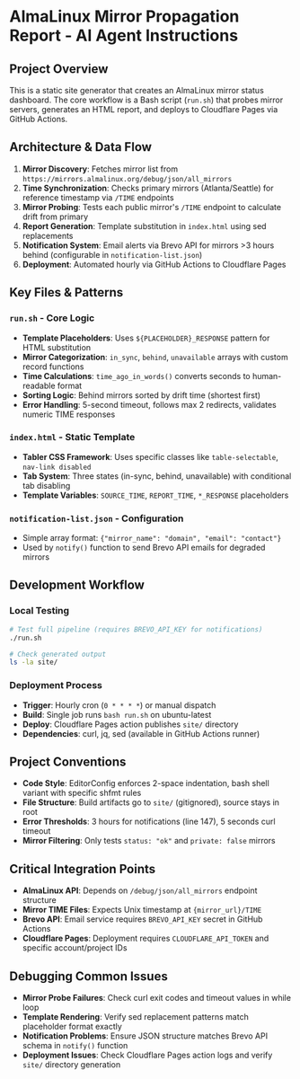 # AlmaLinux Mirror Propagation Report - AI Agent Instructions

## Project Overview
This is a static site generator that creates an AlmaLinux mirror status dashboard. The core workflow is a Bash script (`run.sh`) that probes mirror servers, generates an HTML report, and deploys to Cloudflare Pages via GitHub Actions.

## Architecture & Data Flow
1. **Mirror Discovery**: Fetches mirror list from `https://mirrors.almalinux.org/debug/json/all_mirrors`
2. **Time Synchronization**: Checks primary mirrors (Atlanta/Seattle) for reference timestamp via `/TIME` endpoints
3. **Mirror Probing**: Tests each public mirror's `/TIME` endpoint to calculate drift from primary
4. **Report Generation**: Template substitution in `index.html` using sed replacements
5. **Notification System**: Email alerts via Brevo API for mirrors >3 hours behind (configurable in `notification-list.json`)
6. **Deployment**: Automated hourly via GitHub Actions to Cloudflare Pages

## Key Files & Patterns

### `run.sh` - Core Logic
- **Template Placeholders**: Uses `${PLACEHOLDER}_RESPONSE` pattern for HTML substitution
- **Mirror Categorization**: `in_sync`, `behind`, `unavailable` arrays with custom record functions
- **Time Calculations**: `time_ago_in_words()` converts seconds to human-readable format
- **Sorting Logic**: Behind mirrors sorted by drift time (shortest first)
- **Error Handling**: 5-second timeout, follows max 2 redirects, validates numeric TIME responses

### `index.html` - Static Template
- **Tabler CSS Framework**: Uses specific classes like `table-selectable`, `nav-link disabled`
- **Tab System**: Three states (in-sync, behind, unavailable) with conditional tab disabling
- **Template Variables**: `SOURCE_TIME`, `REPORT_TIME`, `*_RESPONSE` placeholders

### `notification-list.json` - Configuration
- Simple array format: `{"mirror_name": "domain", "email": "contact"}`
- Used by `notify()` function to send Brevo API emails for degraded mirrors

## Development Workflow

### Local Testing
```bash
# Test full pipeline (requires BREVO_API_KEY for notifications)
./run.sh

# Check generated output
ls -la site/
```

### Deployment Process
- **Trigger**: Hourly cron (`0 * * * *`) or manual dispatch
- **Build**: Single job runs `bash run.sh` on ubuntu-latest
- **Deploy**: Cloudflare Pages action publishes `site/` directory
- **Dependencies**: curl, jq, sed (available in GitHub Actions runner)

## Project Conventions
- **Code Style**: EditorConfig enforces 2-space indentation, bash shell variant with specific shfmt rules
- **File Structure**: Build artifacts go to `site/` (gitignored), source stays in root
- **Error Thresholds**: 3 hours for notifications (line 147), 5 seconds curl timeout
- **Mirror Filtering**: Only tests `status: "ok"` and `private: false` mirrors

## Critical Integration Points
- **AlmaLinux API**: Depends on `/debug/json/all_mirrors` endpoint structure
- **Mirror TIME Files**: Expects Unix timestamp at `{mirror_url}/TIME`
- **Brevo API**: Email service requires `BREVO_API_KEY` secret in GitHub Actions
- **Cloudflare Pages**: Deployment requires `CLOUDFLARE_API_TOKEN` and specific account/project IDs

## Debugging Common Issues
- **Mirror Probe Failures**: Check curl exit codes and timeout values in while loop
- **Template Rendering**: Verify sed replacement patterns match placeholder format exactly
- **Notification Problems**: Ensure JSON structure matches Brevo API schema in `notify()` function
- **Deployment Issues**: Check Cloudflare Pages action logs and verify `site/` directory generation
